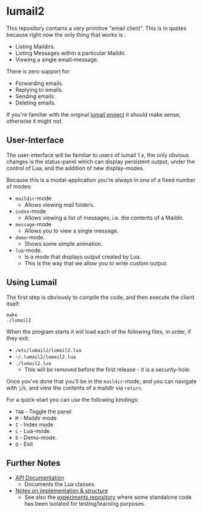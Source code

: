 
lumail2
=======

This repository contains a very primitive "email client".  This is in quotes because right now the only thing that works is :

* Listing Maildirs.
* Listing Messages within a particular Maildir.
* Viewing a single email-message.

There is zero support for:

* Forwarding emails.
* Replying to emails.
* Sending emails.
* Deleting emails.

If you're familiar with the original [lumail project](http://lumail.org/) it should make sense, otherwise it might not.



User-Interface
--------------

The user-interface will be familiar to users of lumail 1.x, the only obvious
changes is the status-panel which can display persistent output, under the control of Lua,
and the addition of new display-modes.

Because this is a modal-application you're always in one of a fixed number of modes:

* `maildir`-mode
    * Allows viewing mail folders.
* `index`-mode
    * Allows viewing a list of messages, i.e. the contents of a Maildir.
* `message`-mode
    * Allows you to view a single message.
* `demo`-mode.
    * Shows some simple animation.
* `lua`-mode.
    * Is a mode that displays output created by Lua.
    * This is the way that we allow you to write custom output.



Using Lumail
------------

The first step is obviously to compile the code, and then execute the
client itself:

    make
    ./lumail2

When the program starts it will load each of the following files, in order,
if they exit:

* `/etc/lumail2/lumail2.lua`
* `~/.lumail2/lumail2.lua`
* `./lumail2.lua`
     * This will be removed before the first release - it is a security-hole.

Once you've done that you'll be in the `maildir`-mode, and you can
navigate with `j`/`k`, and view the contents of a maildir via `return`.

For a quick-start you can use the following bindings:

* `TAB` - Toggle the panel
* `M` - Maildir mode
* `I` - Index mode
* `L` - Lua-mode.
* `D` - Demo-mode.
* `Q` - Exit


Further Notes
-------------

* [API Documentation](API.md)
   * Documents the Lua classes.
* [Notes on implementation & structure](HACKING.md)
   * See also the [experiments repository](https://github.com/lumail/experiments) where some standalone code has been isolated for testing/learning purposes.

